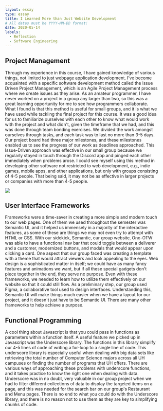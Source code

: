 ```yaml
---
layout: essay
type: essay
title: I Learned More than Just Website Development
# All dates must be YYYY-MM-DD format!
date: 2020-05-14
labels:
  - Reflection
  - Software Engineering
---
```


## Project Management
Through my experience in this course, I have gained knowledge of various things, not limited to just webpage application development. I've become acquainted with a specific software development method called the Issue Driven Project Management, which is an Agile Project Management process where we create issues as they arise. As an amateur programmer, I have never worked on a project in a group any larger than two, so this was a great learning opportunity for me to see how programmers collaborate. What I found is that this method is useful for small groups, and it is what we have used while tackling the final project for this course. It was a good idea for us to familiarize ourselves with each other to know what would work with the project and what didn't, given the timeframe that we had, and this was done through team bonding exercises. We divided the work amongst ourselves through tasks, and each task was to last no more than 3-5 days. Our project board had three major milestones, and these milestones enabled us to see the progress of our work as deadlines approached. This Issue-Driven approach was effective in our small group because we regularly stayed in touch through the Discord app and pinged each other immediately when problems arose. I could see myself using this method in developing other software not restricted to web development, e.g., indie games, mobile apps, and other applications, but only with groups consisting of 4-5 people. That being said, it may not be as effective in larger projects or companies with more than 4-5 people. 

<img class="ui rounded image" src="https://ono-otw.github.io/Images/M3_Done.png">

## User Interface Frameworks
Frameworks were a time-saver in creating a more simple and modern touch to our web pages. One of them we used throughout the semester was Semantic UI, and it helped us immensely in a majority of the interactive features, as some of these are things we may not even try to attempt with HTML or CSS. With our sidekick, Semantic, our group website, Ono-OTW was able to have a functional nav bar that could toggle between a deliverer and a customer, modernized buttons, and modals that would appear upon clicking a card. One aspect that our group faced was creating a template with a theme that would attract viewers and look appealing to the eyes. Web design is a sophisticated matter in itself; we could have as many fancy features and animations we want, but if all these special gadgets don't piece together in the end, they serve no purpose. Even with these frameworks, we needed to learn how to utilize them effectively on our website so that it could still flow. As a preliminary step, our group used Figma, a collaborative tool used to design interfaces. Understanding this, Semantic UI will make things much easier when we have a layout for our project, and it doesn't just have to be Semantic UI. There are many other frameworks to help achieve a purpose.

## Functional Programming 
A cool thing about Javascript is that you could pass in functions as parameters within a function itself. A useful feature we picked up in Javascript was the Underscore library. The functions in this library simplify our 4-5 lines of code of writing a for-loop to a single line of code. This underscore library is especially useful when dealing with big data sets like retrieving the total number of Computer Science majors across all UH campuses or finding the number of programs that UH offers. There are various ways of approaching these problems with underscore functions, and it takes practice to know the right one when dealing with data. Underscore was in no doubt, very valuable in our group project when we had to filter different collections of data to display the targeted items on a page, and this was needed for the search bar on our group's Restaurant and Menu pages. There is no end to what you could do with the Underscore library, and there is no reason not to use them as they are key to simplifying chunks of code.
